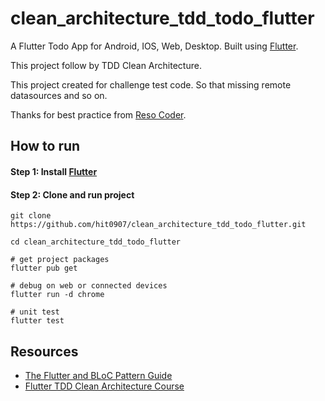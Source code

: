 # clean_architecture_tdd_todo_flutter

A Flutter Todo App for Android, IOS, Web, Desktop. Built using [Flutter](https://flutter.dev).

This project follow by TDD Clean Architecture.

This project created for challenge test code. So that missing remote datasources and so on.

Thanks for best practice from [Reso Coder](https://github.com/ResoCoder).

## How to run


#### Step 1: Install [Flutter](https://flutter.dev/docs/get-started/install)


#### Step 2: Clone and run project

```
git clone https://github.com/hit0907/clean_architecture_tdd_todo_flutter.git

cd clean_architecture_tdd_todo_flutter

# get project packages
flutter pub get

# debug on web or connected devices
flutter run -d chrome

# unit test
flutter test

```


## Resources
- [The Flutter and BLoC Pattern Guide](https://github.com/devonfw-forge/devonfw4flutter)
- [Flutter TDD Clean Architecture Course](https://resocoder.com/flutter-clean-architecture-tdd/)